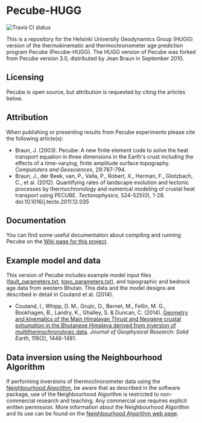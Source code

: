 Pecube-HUGG
===========

![Travis CI status](https://travis-ci.org/HUGG/Pecube-HUGG.svg?branch=master) 
<!-- [![codecov](https://codecov.io/gh/HUGG/Pecube-HUGG/branch/master/graph/badge.svg)](https://codecov.io/gh/HUGG/Pecube-HUGG) -->


This is a repository for the Helsinki University Geodynamics Group (HUGG) version of the thermokinematic and thermochronometer age prediction program Pecube (Pecube-HUGG).
The HUGG version of Pecube was forked from Pecube version 3.0, distributed by Jean Braun in September 2010.

Licensing
---------

Pecube is open source, but attribution is requested by citing the articles below.

Attribution
-----------

When publishing or presenting results from Pecube experiments please cite the following article(s):

* Braun, J. (2003). Pecube: A new finite element code to solve the heat transport equation in three dimensions in the Earth's crust including the effects of a time-varying, finite amplitude surface topography. _Compututers and Geosciences_, 29:787-794.
* Braun, J., der Beek, van, P., Valla, P., Robert, X., Herman, F., Glotzbach, C., et al. (2012). Quantifying rates of landscape evolution and tectonic processes by thermochronology and numerical modeling of crustal heat transport using PECUBE. _Tectonophysics_, 524-525(0), 1-28. doi:10.1016/j.tecto.2011.12.035

Documentation
-------------

You can find some useful documentation about compiling and running Pecube on the [Wiki page for this project](https://github.com/HUGG/Pecube-HUGG/wiki/Documentation).

Example model and data
----------------------

This version of Pecube includes example model input files ([fault_parameters.txt](input/fault_parameters.txt), [topo_parameters.txt](input/topo_parameters.txt)), and topographic and bedrock age data from western Bhutan.
This data and the model designs are described in detail in Coutand et al. (2014).

* Coutand, I., Whipp, D. M., Grujic, D., Bernet, M., Fellin, M. G., Bookhagen, B., Landry, K., Ghalley, S. & Duncan, C. (2014). [Geometry and kinematics of the Main Himalayan Thrust and Neogene crustal exhumation in the Bhutanese Himalaya derived from inversion of multithermochronologic data](https://dx.doi.org/10.1002/2013JB010891). _Journal of Geophysical Research: Solid Earth_, 119(2), 1446-1481.

Data inversion using the Neighbourhood Algorithm
------------------------------------------------

If performing inversions of thermochronometer data using the [Neighbourhood Algorithm](http://rses.anu.edu.au/~malcolm/na/), be aware that as described in the software package, use of the Neighbourhood Algorithm is restricted to non-commercial research and teaching.
Any commercial use requires explicit written permission.
More information about the Neighbourhood Algorithm and its use can be found on the [Neighbourhood Algorithm web page](http://rses.anu.edu.au/~malcolm/na/).
